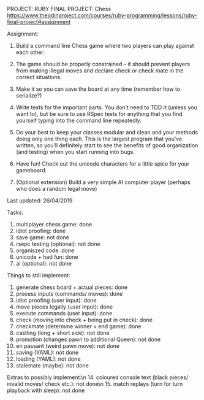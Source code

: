 PROJECT: RUBY FINAL PROJECT: Chess
https://www.theodinproject.com/courses/ruby-programming/lessons/ruby-final-project#assignment

Assignment:

1. Build a command line Chess game where two players can play against each other.

2. The game should be properly constrained – it should prevent players from making illegal moves and declare check or check mate in the correct situations.

3. Make it so you can save the board at any time (remember how to serialize?)

4. Write tests for the important parts. You don’t need to TDD it (unless you want to), but be sure to use RSpec tests for anything that you find yourself typing into the command line repeatedly.

5. Do your best to keep your classes modular and clean and your methods doing only one thing each. This is the largest program that you’ve written, so you’ll definitely start to see the benefits of good organization (and testing) when you start running into bugs.

6. Have fun! Check out the unicode characters for a little spice for your gameboard.

7. (Optional extension) Build a very simple AI computer player (perhaps who does a random legal move)


Last updated: 26/04/2019

Tasks:
1. multiplayer chess game: done
2. idiot proofing: done
3. save game: not done
4. rsepc testing (optional): not done
5. organiszed code: done
6. unicode + had fun: done
7. ai (optional): not done

Things to still implement:

1. generate chess board + actual pieces: done
2. process inputs (commands/ moves): done
3. idiot proofing (user input): done
4. move pieces legally (user input): done
5. execute commands (user input): done
6. check (moving into check + being put in check): done
7. checkmate (determine winner + end game): done
8. castling (long + short side): not done
9. promotion (changes pawn to additional Queen): not done
10. en passant (weird pawn move): not done
11. saving (YAML): not done
12. loading  (YAML): not done
13. stalemate (maybe): not done

Extras to possibly implement:\n
14. coloured console text (black pieces/ invalid moves/ check etc.): not done\n
15. match replays (turn for turn playback with sleep): not done
